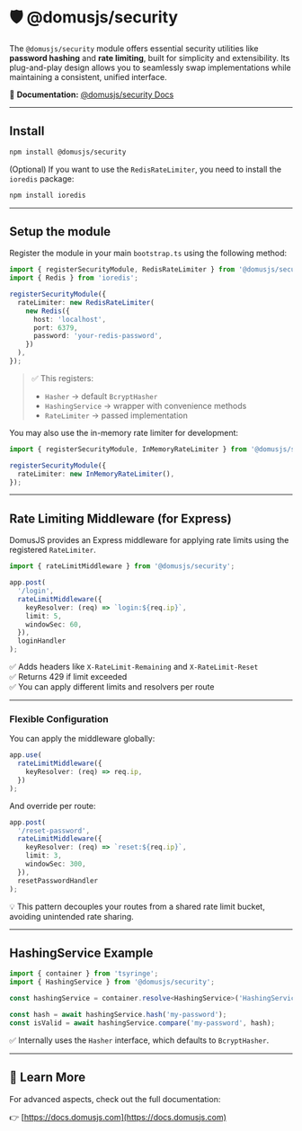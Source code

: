 # 🛡️ @domusjs/security

The `@domusjs/security` module offers essential security utilities like **password hashing** and **rate limiting**, built for simplicity and extensibility. Its plug-and-play design allows you to seamlessly swap implementations while maintaining a consistent, unified interface.

📘 **Documentation:** [@domusjs/security Docs](https://docs.domusjs.com/modules/security/security-introduction/)

---

## Install

```bash
npm install @domusjs/security
```

(Optional) If you want to use the `RedisRateLimiter`, you need to install the `ioredis` package:

```bash
npm install ioredis
```

---

## Setup the module

Register the module in your main `bootstrap.ts` using the following method:

```ts
import { registerSecurityModule, RedisRateLimiter } from '@domusjs/security';
import { Redis } from 'ioredis';

registerSecurityModule({
  rateLimiter: new RedisRateLimiter(
    new Redis({
      host: 'localhost',
      port: 6379,
      password: 'your-redis-password',
    })
  ),
});
```

> ✅ This registers:
>
> - `Hasher` → default `BcryptHasher`
> - `HashingService` → wrapper with convenience methods
> - `RateLimiter` → passed implementation

You may also use the in-memory rate limiter for development:

```ts
import { registerSecurityModule, InMemoryRateLimiter } from '@domusjs/security';

registerSecurityModule({
  rateLimiter: new InMemoryRateLimiter(),
});
```

---

## Rate Limiting Middleware (for Express)

DomusJS provides an Express middleware for applying rate limits using the registered `RateLimiter`.

```ts
import { rateLimitMiddleware } from '@domusjs/security';

app.post(
  '/login',
  rateLimitMiddleware({
    keyResolver: (req) => `login:${req.ip}`,
    limit: 5,
    windowSec: 60,
  }),
  loginHandler
);
```

✅ Adds headers like `X-RateLimit-Remaining` and `X-RateLimit-Reset`  
✅ Returns 429 if limit exceeded  
✅ You can apply different limits and resolvers per route

---

### Flexible Configuration

You can apply the middleware globally:

```ts
app.use(
  rateLimitMiddleware({
    keyResolver: (req) => req.ip,
  })
);
```

And override per route:

```ts
app.post(
  '/reset-password',
  rateLimitMiddleware({
    keyResolver: (req) => `reset:${req.ip}`,
    limit: 3,
    windowSec: 300,
  }),
  resetPasswordHandler
);
```

💡 This pattern decouples your routes from a shared rate limit bucket, avoiding unintended rate sharing.

---

## HashingService Example

```ts
import { container } from 'tsyringe';
import { HashingService } from '@domusjs/security';

const hashingService = container.resolve<HashingService>('HashingService');

const hash = await hashingService.hash('my-password');
const isValid = await hashingService.compare('my-password', hash);
```

✅ Internally uses the `Hasher` interface, which defaults to `BcryptHasher`.

---

## 🔗 Learn More

For advanced aspects, check out the full documentation:

👉 [https://docs.domusjs.com](https://docs.domusjs.com)
